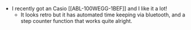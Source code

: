- I recently got an Casio [[ABL-100WEGG-1BEF]] and I like it a lot!
  - It looks retro but it has automated time keeping via bluetooth, and a step counter function that works quite alright.